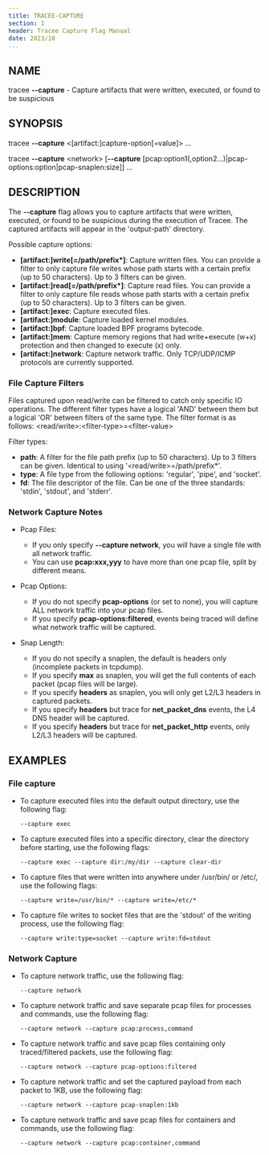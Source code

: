 ```yaml
---
title: TRACEE-CAPTURE
section: 1
header: Tracee Capture Flag Manual
date: 2023/10
...
```


## NAME

tracee **\-\-capture** - Capture artifacts that were written, executed, or found to be suspicious

## SYNOPSIS

tracee **\-\-capture** <[artifact:]capture-option[=value]\> ...

tracee **\-\-capture** <network\> [**\-\-capture** [pcap:option1(,option2...)|pcap-options:option|pcap-snaplen:size]] ...

## DESCRIPTION

The **\-\-capture** flag allows you to capture artifacts that were written, executed, or found to be suspicious during the execution of Tracee. The captured artifacts will appear in the 'output-path' directory.

Possible capture options:

- **[artifact:]write[=/path/prefix\*]**: Capture written files. You can provide a filter to only capture file writes whose path starts with a certain prefix (up to 50 characters). Up to 3 filters can be given.
- **[artifact:]read[=/path/prefix\*]**: Capture read files. You can provide a filter to only capture file reads whose path starts with a certain prefix (up to 50 characters). Up to 3 filters can be given.
- **[artifact:]exec**: Capture executed files.
- **[artifact:]module**: Capture loaded kernel modules.
- **[artifact:]bpf**: Capture loaded BPF programs bytecode.
- **[artifact:]mem**: Capture memory regions that had write+execute (w+x) protection and then changed to execute (x) only.
- **[artifact:]network**: Capture network traffic. Only TCP/UDP/ICMP protocols are currently supported.

### File Capture Filters

Files captured upon read/write can be filtered to catch only specific IO operations. The different filter types have a logical 'AND' between them but a logical 'OR' between filters of the same type. The filter format is as follows: <read/write\>:<filter-type\>=<filter-value\>

Filter types:

- **path**: A filter for the file path prefix (up to 50 characters). Up to 3 filters can be given. Identical to using '<read/write\>=/path/prefix\*'.
- **type**: A file type from the following options: 'regular', 'pipe', and 'socket'.
- **fd**: The file descriptor of the file. Can be one of the three standards: 'stdin', 'stdout', and 'stderr'.

### Network Capture Notes

- Pcap Files:
  - If you only specify **\-\-capture network**, you will have a single file with all network traffic.
  - You can use **pcap:xxx,yyy** to have more than one pcap file, split by different means.

- Pcap Options:
  - If you do not specify **pcap-options** (or set to none), you will capture ALL network traffic into your pcap files.
  - If you specify **pcap-options:filtered**, events being traced will define what network traffic will be captured.

- Snap Length:
  - If you do not specify a snaplen, the default is headers only (incomplete packets in tcpdump).
  - If you specify **max** as snaplen, you will get the full contents of each packet (pcap files will be large).
  - If you specify **headers** as snaplen, you will only get L2/L3 headers in captured packets.
  - If you specify **headers** but trace for **net_packet_dns** events, the L4 DNS header will be captured.
  - If you specify **headers** but trace for **net_packet_http** events, only L2/L3 headers will be captured.

## EXAMPLES

### File capture

- To capture executed files into the default output directory, use the following flag:

  ```console
  --capture exec
  ```

- To capture executed files into a specific directory, clear the directory before starting, use the following flags:

  ```console
  --capture exec --capture dir:/my/dir --capture clear-dir
  ```

- To capture files that were written into anywhere under /usr/bin/ or /etc/, use the following flags:

  ```console
  --capture write=/usr/bin/* --capture write=/etc/*
  ```

- To capture file writes to socket files that are the 'stdout' of the writing process, use the following flag:

  ```console
  --capture write:type=socket --capture write:fd=stdout
  ```

### Network Capture

- To capture network traffic, use the following flag:

  ```console
  --capture network
  ```

- To capture network traffic and save separate pcap files for processes and commands, use the following flag:

  ```console
  --capture network --capture pcap:process,command
  ```

- To capture network traffic and save pcap files containing only traced/filtered packets, use the following flag:

  ```console
  --capture network --capture pcap-options:filtered
  ```

- To capture network traffic and set the captured payload from each packet to 1KB, use the following flag:

  ```console
  --capture network --capture pcap-snaplen:1kb
  ```

- To capture network traffic and save pcap files for containers and commands, use the following flag:

  ```console
  --capture network --capture pcap:container,command
  ```
